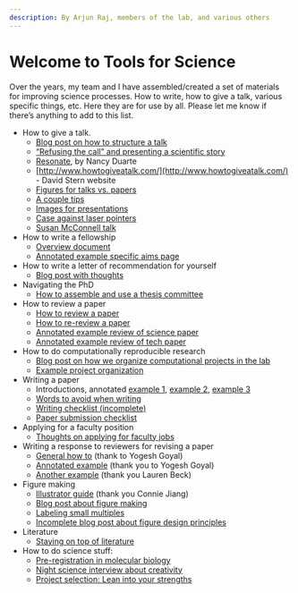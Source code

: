 ```yaml
---
description: By Arjun Raj, members of the lab, and various others
---
```


# Welcome to Tools for Science

Over the years, my team and I have assembled/created a set of materials for improving science processes. How to write, how to give a talk, various specific things, etc. Here they are for use by all. Please let me know if there’s anything to add to this list.

* How to give a talk.
  * [Blog post on how to structure a talk](group-1/blog-post-on-how-to-structure-a-talk.md)
  * [“Refusing the call” and presenting a scientific story](https://rajlaboratory.blogspot.com/2023/09/refusing-call-and-presenting-scientific.html)
  * [Resonate](http://rajlaboratory.blogspot.com/2016/09/some-thoughts-on-how-to-structure-talk.html), by Nancy Duarte
  * [http://www.howtogiveatalk.com/](http://www.howtogiveatalk.com/) - David Stern website
  * [Figures for talks vs. papers](http://rajlaboratory.blogspot.com/2014/04/figures-for-talks-and-figures-for-papers.html)
  * [A couple tips](http://rajlaboratory.blogspot.com/2014/01/simple-tips-to-improve-your.html)
  * [Images for presentations](http://rajlaboratory.blogspot.com/2013/09/images-in-presentations.html)
  * [Case against laser pointers](http://rajlaboratory.blogspot.com/2013/09/a-case-against-laser-pointers-for.html)
  * [Susan McConnell talk](https://www.ibiology.org/professional-development/scientific-presentations/)
* How to write a fellowship
  * [Overview document](https://docs.google.com/document/d/1WTMW3LZl1ifpFE1ddH1lvfijmmMsFwZggwsuQcotV\_A/edit)
  * [Annotated example specific aims page](https://docs.google.com/document/d/1DPCGlyU6yoSPnnZH1EAtLmdPs8CRuF2CWoyw3JEoj84/edit#heading=h.kr6a3jnprsx7)
* How to write a letter of recommendation for yourself
  * [Blog post with thoughts](http://rajlaboratory.blogspot.com/2019/02/dear-me-i-am-awesome-sincerely-me-aka.html)
* Navigating the PhD
  * [How to assemble and use a thesis committee](https://docs.google.com/document/d/14w3XX1n8Ees2Wy\_pIZFj3FN645Yr4mQX\_Hyav7xneRw/edit)
* How to review a paper
  * [How to review a paper](http://rajlaboratory.blogspot.com/2014/04/how-to-review-paper.html)
  * [How to re-review a paper](http://rajlaboratory.blogspot.com/2014/04/how-to-re-review-paper.html)
  * [Annotated example review of science paper](https://docs.google.com/document/d/1unO4J36sfmfynFNjBbjkjIiwrdAh0rg9BAB7TKF0R\_M/edit)
  * [Annotated example review of tech paper](https://docs.google.com/document/d/1k-DCuiR0cDM4h04AQXFjViNF2A0V0MLtA9zu9e-JmcU/edit)
* How to do computationally reproducible research
  * [Blog post on how we organize computational projects in the lab](http://rajlaboratory.blogspot.com/2017/08/figure-scripting-and-how-we-organize.html)
  * [Example project organization](https://github.com/arjunrajlaboratory/example\_project)
* Writing a paper
  * Introductions, annotated [example 1](https://docs.google.com/document/d/1nqVYRTql1sgUNxT9RfE0SX0RiyH3QlgUZgX\_Jg6fsos/edit?usp=sharing), [example 2](https://docs.google.com/document/d/1lGpMFtW4x4GOx-TUmVD\_iguM-vh3nvdjNhN-R2PyXt8/edit?usp=sharing), [example 3](https://docs.google.com/document/d/1TEFLJpjwRiSM2E0gmiUg98sZFEigg\_8Pj4vblEh39xI/edit?usp=sharing)
  * [Words to avoid when writing](https://docs.google.com/document/d/1r6nDcF43esu3xBjmk3ERAmaEHKEB75\_HflSkk3zZhBk/edit)
  * [Writing checklist (incomplete)](https://docs.google.com/document/d/1DmoBuFUK6bJG9C5AM5B7i12GI2ew8egg2b-50DdgRFI/edit)
  * [Paper submission checklist](https://docs.google.com/document/d/1\_5R2c6WVjV5qi5profAlMHQd2LHhhXgzmYn\_htsJl4Q/edit?usp=sharing)
* Applying for a faculty position
  * [Thoughts on applying for faculty jobs](https://docs.google.com/document/u/0/d/1Yew6wb1PMDPanPyJIRspqFvYDcIe7FwwvmKheRy8XHI/edit)
* Writing a response to reviewers for revising a paper
  * [General how to](https://docs.google.com/document/d/1fIpY8d90g0BrTCc0AAxr3PCZHhdVZUYPDxiPqSVkKOk/edit) (thank to Yogesh Goyal)
  * [Annotated example](https://docs.google.com/document/d/17f4pyQ1kowgTOIM7mazbXV8uzp2Ev8jaDOYp7MPnYF8/edit) (thank you to Yogesh Goyal)
  * [Another example](https://drive.google.com/file/d/13d9x4V\_RowStgSjDMm8MpiKx\_xtlj5pV/view?usp=sharing) (thank you Lauren Beck)
* Figure making
  * [Illustrator guide](https://docs.google.com/document/d/1psC5olObkGHDfw3c7am9jpD2OdCN4lnCU\_QF26MAQmQ/edit#heading=h.or1to9c1y8il) (thank you Connie Jiang)
  * [Blog post about figure making](http://rajlaboratory.blogspot.com/2019/08/i-adobe-illustrator-for-scientific.html)
  * [Labeling small multiples](http://rajlaboratory.blogspot.com/2016/01/a-proposal-for-how-to-label-small.html)
  * [Incomplete blog post about figure design principles](https://docs.google.com/document/d/1RozjPwJO57FndomEKUEkG9XwDNeXWj1X24TKq5CMNa0/edit)
* Literature
  * [Staying on top of literature](https://docs.google.com/document/d/1QrDpIoOlQaUVjDnRCYqi\_2IYYeWWz6OxC1w4pY5sIQs/edit)
* How to do science stuff:
  * [Pre-registration in molecular biology](https://rajlaboratory.blogspot.com/2024/02/pre-registration-in-molecular-biology.html)
  * [Night science interview about creativity](https://nightscience.buzzsprout.com/1744020/8346595-arjun-raj-s-bag-of-tricks)
  * [Project selection: Lean into your strengths](https://rajlaboratory.blogspot.com/2024/06/project-choice-lean-into-your-strengths.html)
